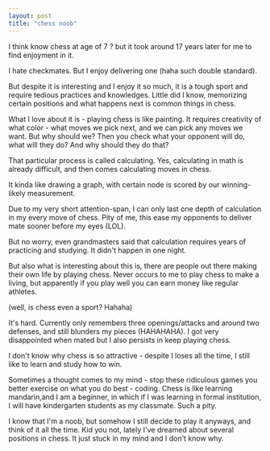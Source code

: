```yaml
---
layout: post
title: "chess noob"
--- 
```


I think know chess at age of 7 ? but it took around 17 years later for me to find enjoyment in it.

I hate checkmates. But I enjoy delivering one (haha such double standard).

But despite it is interesting and I enjoy it so much, it is a tough sport and require tedious practices and knowledges. Little did I know, memorizing certain positions and what happens next is common things in chess.

What I love about it is - playing chess is like painting. It requires creativity of what color -  what moves we pick next, and we can pick any moves we want. But why should we? Then you check what your opponent will do, what will they do? And why should they do that?

That particular process is called calculating. Yes, calculating in math is already difficult, and then comes calculating moves in chess.

It kinda like drawing a graph, with certain node is scored by our winning-likely measurement.

Due to my very short attention-span, I can only last one depth of calculation in my every move of chess. Pity of me, this ease my opponents to deliver mate sooner before my eyes (LOL).

But no worry, even grandmasters said that calculation requires years of practicing and studying. It didn't happen in one night.

But also what is interesting about this is, there are people out there making their own life by playing chess. Never occurs to me to play chess to make a living, but apparently if you play well you can earn money like regular athletes.

(well, is chess even a sport? Hahaha)

It's hard. Currently only remembers three openings/attacks and around two defenses, and still blunders my pieces (HAHAHAHA). I got very disappointed when mated but I also persists in keep playing chess.

I don't know why chess is so attractive - despite I loses all the time, I still like to learn and study how to win.

Sometimes a thought comes to my mind - stop these ridiculous games you better exercise on what you do best - coding. Chess is like learning mandarin,and I am a beginner, in which if I was learning in formal institution, I will have kindergarten students as my classmate. Such a pity.

I know that I'm a noob, but somehow I still decide to play it anyways, and think of it all the time. Kid you not, lately I've dreamed about several positions in chess. It just stuck in my mind and I don't know why.
